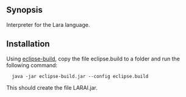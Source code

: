 ## Synopsis

Interpreter for the Lara language.

## Installation

Using [eclipse-build](http://specs.fe.up.pt/tools/eclipse-build.jar), copy the file eclipse.build to a folder and run the following command:

```
  java -jar eclipse-build.jar --config eclipse.build
```

This should create the file LARAI.jar. 
